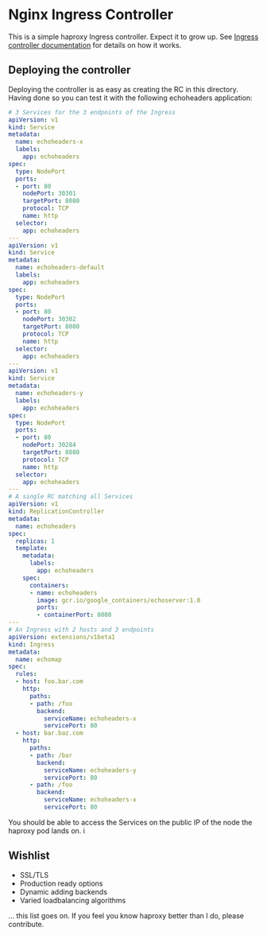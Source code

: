 # Nginx Ingress Controller

This is a simple haproxy Ingress controller. Expect it to grow up. See [Ingress controller documentation](../README.md) for details on how it works.

## Deploying the controller

Deploying the controller is as easy as creating the RC in this directory. Having done so you can test it with the following echoheaders application:

```yaml
# 3 Services for the 3 endpoints of the Ingress
apiVersion: v1
kind: Service
metadata:
  name: echoheaders-x
  labels:
    app: echoheaders
spec:
  type: NodePort
  ports:
  - port: 80
    nodePort: 30301
    targetPort: 8080
    protocol: TCP
    name: http
  selector:
    app: echoheaders
---
apiVersion: v1
kind: Service
metadata:
  name: echoheaders-default
  labels:
    app: echoheaders
spec:
  type: NodePort
  ports:
  - port: 80
    nodePort: 30302
    targetPort: 8080
    protocol: TCP
    name: http
  selector:
    app: echoheaders
---
apiVersion: v1
kind: Service
metadata:
  name: echoheaders-y
  labels:
    app: echoheaders
spec:
  type: NodePort
  ports:
  - port: 80
    nodePort: 30284
    targetPort: 8080
    protocol: TCP
    name: http
  selector:
    app: echoheaders
---
# A single RC matching all Services
apiVersion: v1
kind: ReplicationController
metadata:
  name: echoheaders
spec:
  replicas: 1
  template:
    metadata:
      labels:
        app: echoheaders
    spec:
      containers:
      - name: echoheaders
        image: gcr.io/google_containers/echoserver:1.0
        ports:
        - containerPort: 8080
---
# An Ingress with 2 hosts and 3 endpoints
apiVersion: extensions/v1beta1
kind: Ingress
metadata:
  name: echomap
spec:
  rules:
  - host: foo.bar.com
    http:
      paths:
      - path: /foo
        backend:
          serviceName: echoheaders-x
          servicePort: 80
  - host: bar.baz.com
    http:
      paths:
      - path: /bar
        backend:
          serviceName: echoheaders-y
          servicePort: 80
      - path: /foo
        backend:
          serviceName: echoheaders-x
          servicePort: 80
```
You should be able to access the Services on the public IP of the node the haproxy pod lands on.
i
## Wishlist

* SSL/TLS
* Production ready options
* Dynamic adding backends
* Varied loadbalancing algorithms

... this list goes on. If you feel you know haproxy better than I do, please contribute.

